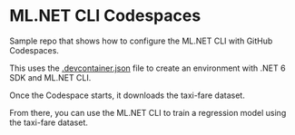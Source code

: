 # ML.NET CLI Codespaces

Sample repo that shows how to configure the ML.NET CLI with GitHub Codespaces.

This uses the [.devcontainer.json](./.devcontainer.json) file to create an environment with .NET 6 SDK and ML.NET CLI.

Once the Codespace starts, it downloads the taxi-fare dataset.

From there, you can use the ML.NET CLI to train a regression model using the taxi-fare dataset. 